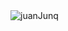 <img align="center" alt="juanJunq" src="https://media.giphy.com/media/TlK63ER9ADNiIZlK56U/giphy.gif">
